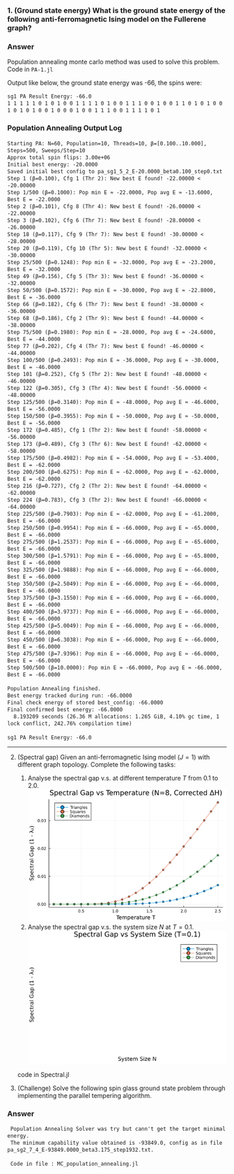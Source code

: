 ### 1. (Ground state energy)  What is the ground state energy of the following anti-ferromagnetic Ising model on the Fullerene graph?
### Answer
Population annealing monte carlo method was used to solve this problem.
Code in `PA-1.jl`

Output like below, the ground state energy was -66, the spins were:

```
sg1 PA Result Energy: -66.0
1 1 1 1 1 0 1 0 1 0 0 1 1 1 1 0 1 0 0 1 1 1 0 0 1 0 0 1 1 0 1 0 1 0 0 1 0 1 0 1 0 0 1 0 0 0 1 0 0 1 1 1 0 0 1 1 1 1 0 1
```

### Population Annealing Output Log

```text
Starting PA: N=60, Population=10, Threads=10, β=[0.100..10.000], Steps=500, Sweeps/Step=10
Approx total spin flips: 3.00e+06
Initial best energy: -20.0000
Saved initial best config to pa_sg1_5_2_E-20.0000_beta0.100_step0.txt
Step 1 (β=0.100), Cfg 1 (Thr 2): New best E found! -22.00000 < -20.00000
Step 1/500 (β=0.1000): Pop min E ≈ -22.0000, Pop avg E ≈ -13.6000, Best E = -22.0000
Step 2 (β=0.101), Cfg 8 (Thr 4): New best E found! -26.00000 < -22.00000
Step 3 (β=0.102), Cfg 6 (Thr 7): New best E found! -28.00000 < -26.00000
Step 18 (β=0.117), Cfg 9 (Thr 7): New best E found! -30.00000 < -28.00000
Step 20 (β=0.119), Cfg 10 (Thr 5): New best E found! -32.00000 < -30.00000
Step 25/500 (β=0.1248): Pop min E ≈ -32.0000, Pop avg E ≈ -23.2000, Best E = -32.0000
Step 49 (β=0.156), Cfg 5 (Thr 3): New best E found! -36.00000 < -32.00000
Step 50/500 (β=0.1572): Pop min E ≈ -30.0000, Pop avg E ≈ -22.8000, Best E = -36.0000
Step 66 (β=0.182), Cfg 6 (Thr 7): New best E found! -38.00000 < -36.00000
Step 68 (β=0.186), Cfg 2 (Thr 9): New best E found! -44.00000 < -38.00000
Step 75/500 (β=0.1980): Pop min E ≈ -28.0000, Pop avg E ≈ -24.6000, Best E = -44.0000
Step 77 (β=0.202), Cfg 4 (Thr 7): New best E found! -46.00000 < -44.00000
Step 100/500 (β=0.2493): Pop min E ≈ -36.0000, Pop avg E ≈ -30.0000, Best E = -46.0000
Step 101 (β=0.252), Cfg 5 (Thr 2): New best E found! -48.00000 < -46.00000
Step 122 (β=0.305), Cfg 3 (Thr 4): New best E found! -56.00000 < -48.00000
Step 125/500 (β=0.3140): Pop min E ≈ -48.0000, Pop avg E ≈ -46.6000, Best E = -56.0000
Step 150/500 (β=0.3955): Pop min E ≈ -50.0000, Pop avg E ≈ -50.0000, Best E = -56.0000
Step 172 (β=0.485), Cfg 1 (Thr 2): New best E found! -58.00000 < -56.00000
Step 173 (β=0.489), Cfg 3 (Thr 6): New best E found! -62.00000 < -58.00000
Step 175/500 (β=0.4982): Pop min E ≈ -54.0000, Pop avg E ≈ -53.4000, Best E = -62.0000
Step 200/500 (β=0.6275): Pop min E ≈ -62.0000, Pop avg E ≈ -62.0000, Best E = -62.0000
Step 216 (β=0.727), Cfg 2 (Thr 2): New best E found! -64.00000 < -62.00000
Step 224 (β=0.783), Cfg 3 (Thr 2): New best E found! -66.00000 < -64.00000
Step 225/500 (β=0.7903): Pop min E ≈ -62.0000, Pop avg E ≈ -61.2000, Best E = -66.0000
Step 250/500 (β=0.9954): Pop min E ≈ -66.0000, Pop avg E ≈ -65.0000, Best E = -66.0000
Step 275/500 (β=1.2537): Pop min E ≈ -66.0000, Pop avg E ≈ -65.6000, Best E = -66.0000
Step 300/500 (β=1.5791): Pop min E ≈ -66.0000, Pop avg E ≈ -65.8000, Best E = -66.0000
Step 325/500 (β=1.9888): Pop min E ≈ -66.0000, Pop avg E ≈ -66.0000, Best E = -66.0000
Step 350/500 (β=2.5049): Pop min E ≈ -66.0000, Pop avg E ≈ -66.0000, Best E = -66.0000
Step 375/500 (β=3.1550): Pop min E ≈ -66.0000, Pop avg E ≈ -66.0000, Best E = -66.0000
Step 400/500 (β=3.9737): Pop min E ≈ -66.0000, Pop avg E ≈ -66.0000, Best E = -66.0000
Step 425/500 (β=5.0049): Pop min E ≈ -66.0000, Pop avg E ≈ -66.0000, Best E = -66.0000
Step 450/500 (β=6.3038): Pop min E ≈ -66.0000, Pop avg E ≈ -66.0000, Best E = -66.0000
Step 475/500 (β=7.9396): Pop min E ≈ -66.0000, Pop avg E ≈ -66.0000, Best E = -66.0000
Step 500/500 (β=10.0000): Pop min E ≈ -66.0000, Pop avg E ≈ -66.0000, Best E = -66.0000

Population Annealing finished.
Best energy tracked during run: -66.0000
Final check energy of stored best_config: -66.0000
Final confirmed best energy: -66.0000
  8.193209 seconds (26.36 M allocations: 1.265 GiB, 4.10% gc time, 1 lock conflict, 242.76% compilation time)

sg1 PA Result Energy: -66.0
```

---

2. (Spectral gap) Given an anti-ferromagnetic Ising model ($J = 1$) with different graph topology. Complete the following tasks:
   1. Analyse the spectral gap v.s. at different temperature $T$ from $0.1$ to $2.0$.
    ![](spectral_gap_vs_T_N8_corrected.png)
   2. Analyse the spectral gap v.s. the system size $N$ at $T = 0.1$.
    ![](spectral_gap_vs_N_T0.1.png)

    code in Spectral.jl

4. (Challenge) Solve the following spin glass ground state problem through implementing the parallel tempering algorithm.

### Answer
```text
 Population Annealing Solver was try but cann't get the target minimal energy.
 The minimum capability value obtained is -93849.0, config as in file pa_sg2_7_4_E-93849.0000_beta3.175_step1932.txt.

 Code in file : MC_population_annealing.jl
 ```